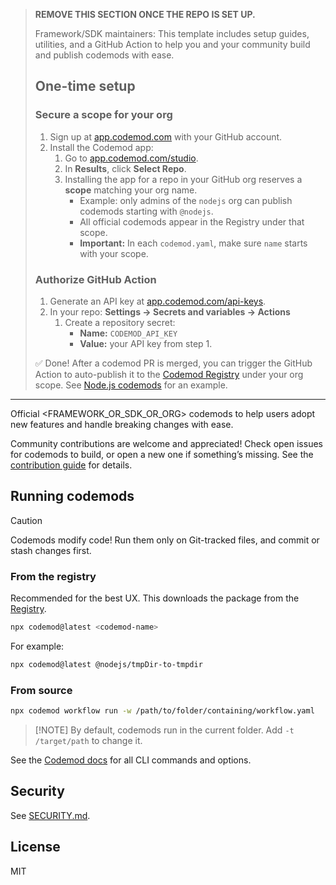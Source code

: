 > **REMOVE THIS SECTION ONCE THE REPO IS SET UP.**
>
> Framework/SDK maintainers: This template includes setup guides, utilities, and a GitHub Action to help you and your community build and publish codemods with ease.
>
> ## One-time setup
>
> ### Secure a scope for your org
> 1. Sign up at [app.codemod.com](https://app.codemod.com) with your GitHub account.  
> 2. Install the Codemod app:  
>    1. Go to [app.codemod.com/studio](https://app.codemod.com/studio).  
>    2. In **Results**, click **Select Repo**.  
>    3. Installing the app for a repo in your GitHub org reserves a **scope** matching your org name.  
>       - Example: only admins of the `nodejs` org can publish codemods starting with `@nodejs`.  
>       - All official codemods appear in the Registry under that scope.  
>       - **Important:** In each `codemod.yaml`, make sure `name` starts with your scope.
>
> ### Authorize GitHub Action
> 1. Generate an API key at [app.codemod.com/api-keys](https://app.codemod.com/api-keys).  
> 2. In your repo: **Settings → Secrets and variables → Actions**  
>    1. Create a repository secret:  
>       - **Name:** `CODEMOD_API_KEY`  
>       - **Value:** your API key from step 1.  
>
> ✅ Done! After a codemod PR is merged, you can trigger the GitHub Action to auto-publish it to the [Codemod Registry](https://app.codemod.com/registry) under your org scope. See [Node.js codemods](https://codemod.link/nodejs-official) for an example.
---
Official <FRAMEWORK_OR_SDK_OR_ORG> codemods to help users adopt new features and handle breaking changes with ease.

Community contributions are welcome and appreciated! Check open issues for codemods to build, or open a new one if something’s missing. See the [contribution guide](./CONTRIBUTING.md) for details.

## Running codemods
> [!CAUTION]
> Codemods modify code! Run them only on Git-tracked files, and commit or stash changes first.

### From the registry
Recommended for the best UX. This downloads the package from the [Registry](https://app.codemod.com/registry).

```bash
npx codemod@latest <codemod-name>
````

For example:

```bash
npx codemod@latest @nodejs/tmpDir-to-tmpdir
```

### From source

```bash
npx codemod workflow run -w /path/to/folder/containing/workflow.yaml
```

> \[!NOTE]
> By default, codemods run in the current folder. Add `-t /target/path` to change it.

See the [Codemod docs](https://go.codemod.com/cli-docs) for all CLI commands and options.

## Security

See [SECURITY.md](./SECURITY.md).

## License

MIT
